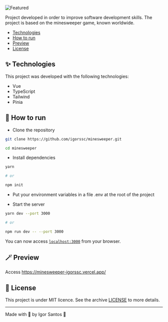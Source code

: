 ![Featured](https://github.com/user-attachments/assets/6ef33f51-fb54-4f16-a964-8e473c7a3cb2)


Project developed in order to improve software development skills. The project is based on the minesweeper game, known worldwide.

- [Technologies](#technologies)
- [How to run](#how-to-run)
- [Preview](#preview)
- [License](#license)

<a id="technologies"></a>

## ✨ Technologies

This project was developed with the following technologies:

- Vue
- TypeScript
- Tailwind
- Pinia

<a id="how-to-run"></a>

## 🚀 How to run

- Clone the repository

```bash
git clone https://github.com/igorssc/minesweeper.git

cd minesweeper
```

- Install dependencies

```bash
yarn

# or

npm init
```

- Put your environment variables in a file .env at the root of the project

- Start the server

```bash
yarn dev --port 3000

# or

npm run dev -- --port 3000
```

You can now access [`localhost:3000`](http://localhost:3000) from your browser.

<a id="preview"></a>

## 🪄 Preview

Access <https://minesweeper-igorssc.vercel.app/>

<a id="license"></a>

## 📝 License

This project is under MIT licence. See the archive [LICENSE](LICENSE.md) to more details.

---

Made with 💜 by Igor Santos 👋
